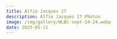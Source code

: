 ```yaml
---
title: Alfie Jacques 17
description: Alfie Jacques 17 Photos
image: /img/gallery/WLBC-sept-24-24.webp
date: 2025-05-11
---
```


